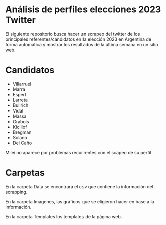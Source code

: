 # Análisis de perfiles elecciones 2023 Twitter
El siguiente repositorio busca hacer un scrapeo del twitter de los principales referentes/candidatos en la elección 2023 en Argentina de forma automática y mostrar los resultados de la última semana en un sitio web.

# Candidatos
- Villarruel
- Marra
- Espert
- Larreta
- Bullrich
- Vidal
- Massa
- Grabois
- Kicillof
- Bregman
- Solano
- Del Caño

Milei no aparece por problemas recurrentes con el scapeo de su perfil

# Carpetas
En la carpeta Data se encontrará el csv que contiene la información del scrapping.

En la carpeta Imagenes, las gráficos que se eligieron hacer en base a la información.

En la carpeta Templates los templates de la página web.




